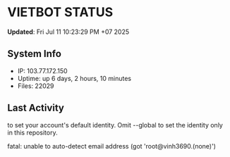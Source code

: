 # VIETBOT STATUS
**Updated**: Fri Jul 11 10:23:29 PM +07 2025

## System Info
- IP: 103.77.172.150
- Uptime: up 6 days, 2 hours, 10 minutes
- Files: 22029

## Last Activity

to set your account's default identity.
Omit --global to set the identity only in this repository.

fatal: unable to auto-detect email address (got 'root@vinh3690.(none)')
